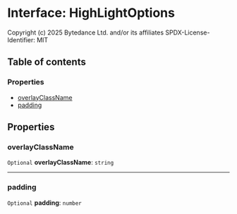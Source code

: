 # Interface: HighLightOptions

Copyright (c) 2025 Bytedance Ltd. and/or its affiliates
SPDX-License-Identifier: MIT

## Table of contents

### Properties

* [overlayClassName](/auto-docs/fixed-layout-editor/interfaces/HighLightOptions.md#overlayclassname)
* [padding](/auto-docs/fixed-layout-editor/interfaces/HighLightOptions.md#padding)

## Properties

### overlayClassName

`Optional` **overlayClassName**: `string`

***

### padding

`Optional` **padding**: `number`
